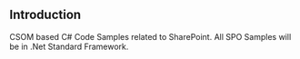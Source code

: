 ## Introduction

CSOM based C# Code Samples related to SharePoint.
All SPO Samples will be in .Net Standard Framework.